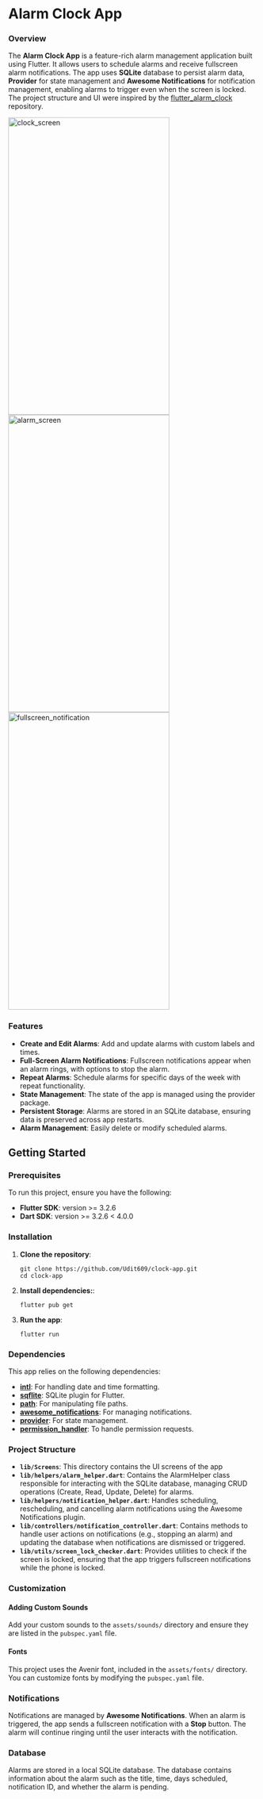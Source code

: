 # Alarm Clock App

### Overview
The **Alarm Clock App** is a feature-rich alarm management application built using Flutter. It allows users to schedule alarms and receive fullscreen alarm notifications. The app uses **SQLite** database to persist alarm data, **Provider** for state management and **Awesome Notifications** for notification management, enabling alarms to trigger even when the screen is locked. The project structure and UI were inspired by the [flutter_alarm_clock](https://github.com/afzalali15/flutter_alarm_clock) repository.

<img src="https://github.com/user-attachments/assets/86951068-983f-4795-baa5-9fa7e22be2fb" width="325" height="600" alt="clock_screen"> <img src="https://github.com/user-attachments/assets/f0f97ceb-ce38-4af6-b003-9bc83e74133d" width="325" height="600" alt="alarm_screen"> <img src="https://github.com/user-attachments/assets/85f44738-acf8-4da2-8b7e-eb77e69ce3b5" width="325" height="600" alt="fullscreen_notification">




### Features
- **Create and Edit Alarms**: Add and update alarms with custom labels and times.
- **Full-Screen Alarm Notifications**: Fullscreen notifications appear when an alarm rings, with options to stop the alarm.
- **Repeat Alarms**: Schedule alarms for specific days of the week with repeat functionality.
- **State Management**: The state of the app is managed using the provider package.
- **Persistent Storage**: Alarms are stored in an SQLite database, ensuring data is preserved across app restarts.
- **Alarm Management**: Easily delete or modify scheduled alarms.

## Getting Started

### Prerequisites
To run this project, ensure you have the following:

- **Flutter SDK**: version >= 3.2.6
- **Dart SDK**: version >= 3.2.6 < 4.0.0

### Installation
1. **Clone the repository**:

   ```
   git clone https://github.com/Udit609/clock-app.git
   cd clock-app
   ```
2. **Install dependencies:**:

   ```
   flutter pub get
   ```
3. **Run the app**:

   ```
   flutter run
   ```
### Dependencies
This app relies on the following dependencies:

- [**intl**](https://pub.dev/packages/intl): For handling date and time formatting.
- [**sqflite**](https://pub.dev/packages/sqflite): SQLite plugin for Flutter.
- [**path**](https://pub.dev/packages/path): For manipulating file paths.
- [**awesome_notifications**](https://pub.dev/packages/awesome_notifications): For managing notifications.
- [**provider**](https://pub.dev/packages/provider): For state management.
- [**permission_handler**](https://pub.dev/packages/permission_handler): To handle permission requests.

### Project Structure
- **`lib/Screens`**: This directory contains the UI screens of the app
- **`lib/helpers/alarm_helper.dart`**: Contains the AlarmHelper class responsible for interacting with the SQLite database, managing CRUD operations (Create, Read, Update, Delete) for alarms.
- **`lib/helpers/notification_helper.dart`**: Handles scheduling, rescheduling, and cancelling alarm notifications using the Awesome Notifications plugin.
- **`lib/controllers/notification_controller.dart`**: Contains methods to handle user actions on notifications (e.g., stopping an alarm) and updating the database when notifications are dismissed or triggered.
- **`lib/utils/screen_lock_checker.dart`**: Provides utilities to check if the screen is locked, ensuring that the app triggers fullscreen notifications while the phone is locked.

### Customization
#### Adding Custom Sounds
Add your custom sounds to the `assets/sounds/` directory and ensure they are listed in the `pubspec.yaml` file.

#### Fonts
This project uses the Avenir font, included in the `assets/fonts/` directory. You can customize fonts by modifying the `pubspec.yaml` file.

### Notifications
Notifications are managed by **Awesome Notifications**. When an alarm is triggered, the app sends a fullscreen notification with a **Stop** button. The alarm will continue ringing until the user interacts with the notification.

### Database
Alarms are stored in a local SQLite database. The database contains information about the alarm such as the title, time, days scheduled, notification ID, and whether the alarm is pending.
